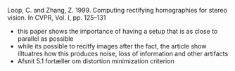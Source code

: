 Loop, C. and Zhang, Z. 1999. Computing rectifying homographies for stereo vision. In CVPR, Vol. I, pp. 125–131
- this paper shows the importance of having a setup that is as close to parallel as possible
- while its possible to recitfy images after the fact, the article show illtuatres how this produces noise, loss of information and other artifacts
- Afsnit 5.1 fortæller om distortion minimization criterion

